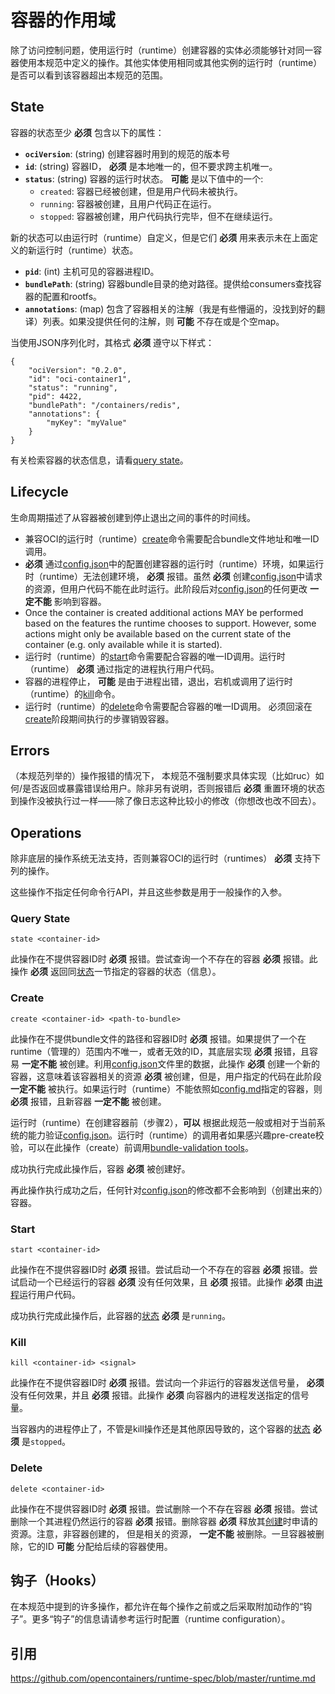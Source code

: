 # 容器的作用域

除了访问控制问题，使用运行时（runtime）创建容器的实体必须能够针对同一容器使用本规范中定义的操作。其他实体使用相同或其他实例的运行时（runtime）是否可以看到该容器超出本规范的范围。

## State

容器的状态至少 **必须** 包含以下的属性：

* **`ociVersion`**: (string) 创建容器时用到的规范的版本号
* **`id`**: (string) 容器ID， **必须** 是本地唯一的，但不要求跨主机唯一。
* **`status`**: (string) 容器的运行时状态。 **可能** 是以下值中的一个:
  * `created`: 容器已经被创建，但是用户代码未被执行。
  * `running`: 容器被创建，且用户代码正在运行。
  * `stopped`: 容器被创建，用户代码执行完毕，但不在继续运行。

新的状态可以由运行时（runtime）自定义，但是它们 **必须** 用来表示未在上面定义的新运行时（runtime）状态。

* **`pid`**: (int) 主机可见的容器进程ID。
* **`bundlePath`**: (string) 容器bundle目录的绝对路径。提供给consumers查找容器的配置和rootfs。
* **`annotations`**: (map) 包含了容器相关的注解（我是有些懵逼的，没找到好的翻译）列表。如果没提供任何的注解，则 **可能** 不存在或是个空map。

当使用JSON序列化时，其格式 **必须** 遵守以下样式：

```
{
    "ociVersion": "0.2.0",
    "id": "oci-container1",
    "status": "running",
    "pid": 4422,
    "bundlePath": "/containers/redis",
    "annotations": {
        "myKey": "myValue"
    }
}
```

有关检索容器的状态信息，请看[query state](#query-state)。

## Lifecycle

生命周期描述了从容器被创建到停止退出之间的事件的时间线。

* 兼容OCI的运行时（runtime）[create](#create)命令需要配合bundle文件地址和唯一ID调用。
* **必须** 通过[config.json](config.md)中的配置创建容器的运行时（runtime）环境，如果运行时（runtime）无法创建环境， **必须** 报错。虽然 **必须** 创建[config.json](config.md)中请求的资源，但用户代码不能在此时运行。此阶段后对[config.json](config.md)的任何更改 **一定不能** 影响到容器。
* Once the container is created additional actions MAY be performed based on the features the runtime chooses to support. However, some actions might only be available based on the current state of the container (e.g. only available while it is started).
* 运行时（runtime）的[start](#start)命令需要配合容器的唯一ID调用。运行时（runtime） **必须** 通过指定的进程执行用户代码。
* 容器的进程停止， **可能** 是由于进程出错，退出，宕机或调用了运行时（runtime）的[kill](#kill)命令。
* 运行时（runtime）的[delete](#delete)命令需要配合容器的唯一ID调用。 必须回滚在[create](#create)阶段期间执行的步骤销毁容器。

## Errors

（本规范列举的）操作报错的情况下， 本规范不强制要求具体实现（比如ruc）如何/是否返回或暴露错误给用户。除非另有说明，否则报错后 **必须** 重置环境的状态到操作没被执行过一样——除了像日志这种比较小的修改（你想改也改不回去）。

## Operations

除非底层的操作系统无法支持，否则兼容OCI的运行时（runtimes） **必须** 支持下列的操作。

这些操作不指定任何命令行API，并且这些参数是用于一般操作的入参。


### Query State

```
state <container-id>
```

此操作在不提供容器ID时 **必须** 报错。尝试查询一个不存在的容器 **必须** 报错。此操作 **必须** 返回同[状态](#state)一节指定的容器的状态（信息）。

### Create


```
create <container-id> <path-to-bundle>
```

此操作在不提供bundle文件的路径和容器ID时 **必须** 报错。如果提供了一个在runtime（管理的）范围内不唯一，或者无效的ID，其底层实现 **必须** 报错，且容易 **一定不能** 被创建。利用[config.json](config.md)文件里的数据，此操作 **必须** 创建一个新的容器，这意味着该容器相关的资源 **必须** 被创建，但是，用户指定的代码在此阶段 **一定不能** 被执行。如果运行时（runtime）不能依照如[config.md](config.md)指定的容器，则 **必须** 报错，且新容器 **一定不能** 被创建。

运行时（runtime）在创建容器前（步骤2），**可以** 根据此规范一般或相对于当前系统的能力验证[config.json](config.md)。运行时（runtime）的调用者如果感兴趣pre-create校验，可以在此操作（create）前调用[bundle-validation tools]()。

成功执行完成此操作后，容器 **必须** 被创建好。

再此操作执行成功之后，任何针对[config.json](config.md)的修改都不会影响到（创建出来的）容器。

### Start

```
start <container-id>
```

此操作在不提供容器ID时 **必须** 报错。尝试启动一个不存在的容器 **必须** 报错。尝试启动一个已经运行的容器 **必须** 没有任何效果，且 **必须** 报错。此操作 **必须** 由[进程](config.md#process-configuration)运行用户代码。

成功执行完成此操作后，此容器的[状态](#state) **必须** 是`running`。

### Kill


```
kill <container-id> <signal>
```

此操作在不提供容器ID时 **必须** 报错。尝试向一个非运行的容器发送信号量， **必须** 没有任何效果，并且 **必须** 报错。此操作 **必须** 向容器内的进程发送指定的信号量。

当容器内的进程停止了，不管是kill操作还是其他原因导致的，这个容器的[状态](#State) **必须** 是`stopped`。

### Delete

```
delete <container-id>
```

此操作在不提供容器ID时 **必须** 报错。尝试删除一个不存在容器 **必须** 报错。尝试删除一个其进程仍然运行的容器 **必须** 报错。删除容器 **必须** 释放其[创建](#create)时申请的资源。注意，非容器创建的， 但是相关的资源， **一定不能** 被删除。一旦容器被删除，它的ID **可能** 分配给后续的容器使用。

## 钩子（Hooks）

在本规范中提到的许多操作，都允许在每个操作之前或之后采取附加动作的“钩子”。更多“钩子”的信息请请参考运行时配置（runtime configuration）。

## 引用

https://github.com/opencontainers/runtime-spec/blob/master/runtime.md
